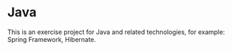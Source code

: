 # Java
This is an exercise project for Java and related technologies, for example: Spring Framework, Hibernate.
